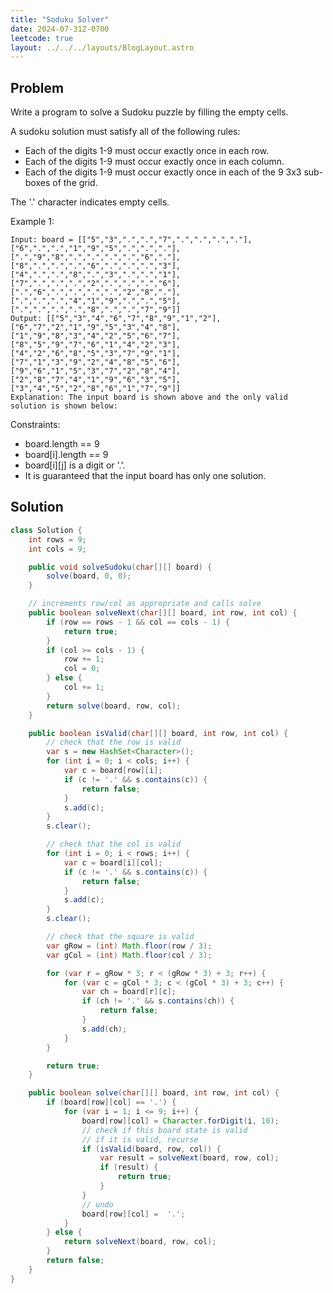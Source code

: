 ```yaml
---
title: "Soduku Solver"
date: 2024-07-31Z-0700
leetcode: true
layout: ../../../layouts/BlogLayout.astro
---
```


## Problem

Write a program to solve a Sudoku puzzle by filling the empty cells.

A sudoku solution must satisfy all of the following rules:

- Each of the digits 1-9 must occur exactly once in each row.
- Each of the digits 1-9 must occur exactly once in each column.
- Each of the digits 1-9 must occur exactly once in each of the 9 3x3 sub-boxes of the grid.

The '.' character indicates empty cells.

Example 1:

```text
Input: board = [["5","3",".",".","7",".",".",".","."],["6",".",".","1","9","5",".",".","."],[".","9","8",".",".",".",".","6","."],["8",".",".",".","6",".",".",".","3"],["4",".",".","8",".","3",".",".","1"],["7",".",".",".","2",".",".",".","6"],[".","6",".",".",".",".","2","8","."],[".",".",".","4","1","9",".",".","5"],[".",".",".",".","8",".",".","7","9"]]
Output: [["5","3","4","6","7","8","9","1","2"],["6","7","2","1","9","5","3","4","8"],["1","9","8","3","4","2","5","6","7"],["8","5","9","7","6","1","4","2","3"],["4","2","6","8","5","3","7","9","1"],["7","1","3","9","2","4","8","5","6"],["9","6","1","5","3","7","2","8","4"],["2","8","7","4","1","9","6","3","5"],["3","4","5","2","8","6","1","7","9"]]
Explanation: The input board is shown above and the only valid solution is shown below:
```

Constraints:

- board.length == 9
- board[i].length == 9
- board\[i][j] is a digit or '.'.
- It is guaranteed that the input board has only one solution.

## Solution

```java
class Solution {
    int rows = 9;
    int cols = 9;

    public void solveSudoku(char[][] board) {
        solve(board, 0, 0);
    }

    // increments row/col as appropriate and calls solve
    public boolean solveNext(char[][] board, int row, int col) {
        if (row == rows - 1 && col == cols - 1) {
            return true;
        }
        if (col >= cols - 1) {
            row += 1;
            col = 0;
        } else {
            col += 1;
        }
        return solve(board, row, col);
    }

    public boolean isValid(char[][] board, int row, int col) {
        // check that the row is valid
        var s = new HashSet<Character>();
        for (int i = 0; i < cols; i++) {
            var c = board[row][i];
            if (c != '.' && s.contains(c)) {
                return false;
            }
            s.add(c);
        }
        s.clear();

        // check that the col is valid
        for (int i = 0; i < rows; i++) {
            var c = board[i][col];
            if (c != '.' && s.contains(c)) {
                return false;
            }
            s.add(c);
        }
        s.clear();

        // check that the square is valid
        var gRow = (int) Math.floor(row / 3);
        var gCol = (int) Math.floor(col / 3);

        for (var r = gRow * 3; r < (gRow * 3) + 3; r++) {
            for (var c = gCol * 3; c < (gCol * 3) + 3; c++) {
                var ch = board[r][c];
                if (ch != '.' && s.contains(ch)) {
                    return false;
                }
                s.add(ch);
            }
        }

        return true;
    }

    public boolean solve(char[][] board, int row, int col) {
        if (board[row][col] == '.') {
            for (var i = 1; i <= 9; i++) {
                board[row][col] = Character.forDigit(i, 10);
                // check if this board state is valid
                // if it is valid, recurse
                if (isValid(board, row, col)) {
                    var result = solveNext(board, row, col);
                    if (result) {
                        return true;
                    }
                }
                // undo
                board[row][col] =  '.';
            }
        } else {
            return solveNext(board, row, col);
        }
        return false;
    }
}
```
